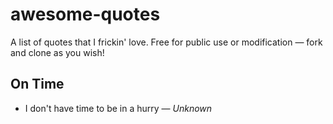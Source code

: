 # awesome-quotes
A list of quotes that I frickin' love. Free for public use or modification — fork and clone as you wish!

## On Time

- I don't have time to be in a hurry — _Unknown_
